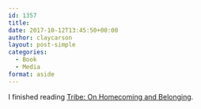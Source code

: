 ```yaml
---
id: 1357
title: 
date: 2017-10-12T13:45:50+00:00
author: claycarson
layout: post-simple
categories: 
  - Book
  - Media
format: aside
---
```

I finished reading [Tribe: On Homecoming and Belonging](https://www.amazon.com/Tribe-Homecoming-Belonging-Sebastian-Junger-ebook/dp/B01BCJDSNI).<!--more-->